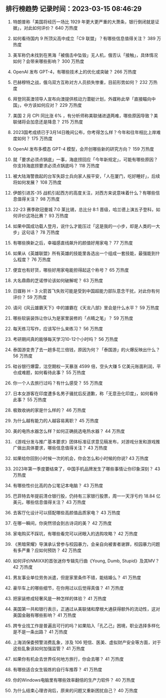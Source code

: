 
## 排行榜趋势 记录时间：2023-03-15 08:46:29
  
  1. 特朗普称「美国将经历一场比 1929 年更大更严重的大萧条，银行倒闭就是证据」，对此如何评价？ 640 万热度
    
  2. 如何看待国内 9 所顶尖高中成立「C9 联盟」？有哪些信息值得关注？ 389 万热度
    
  3. 美军称仍未找到在黑海「被俄击中坠毁」无人机，俄否认「接触」，具体情况如何？会带来哪些影响？ 300 万热度
    
  4. OpenAI 发布 GPT-4，有哪些技术上的优化或突破？ 266 万热度
    
  5. 巴赫穆特之战，俄乌双方互称对方人员损失惨重，目前形势如何？ 232 万热度
    
  6. 拜登同英澳领导人宣布向澳提供核动力潜艇计划，外媒称此举「直接瞄向中国」，中方该如何应对？ 229 万热度
    
  7. 美国 2 月 CPI 同比涨 6% ，有分析师称美联储进退两难，哪些原因导致？美联储将会加息还是降息？ 215 万热度
    
  8. 2023国考成绩已于3月14日晚间公布，你考得怎么样？今年和往年相比上岸难度如何？ 175 万热度
    
  9. OpenAI 发布多模态 GPT-4 模型，会开创哪些新的研究方向？ 159 万热度
    
  10. 就「要求必须点锅底」一事，海底捞回应「今年新规定」，可能有哪些原因？你支持海底捞要求必须点锅底吗？ 118 万热度
    
  11. 被大陆海警救起的台军失踪士兵向家人报平安，「人在厦门，吃好睡好」，后续将如何发展？ 108 万热度
    
  12. 伊朗引进苏-35 战机引起西方的高度关注，对西方来说意味着什么？有哪些信息值得关注？ 98 万热度
    
  13. 22-23 赛季欧冠曼城 7:0 莱比锡，总比分 8:1 晋级，哈兰德上演五子登科，如何评价这场比赛？ 93 万热度
    
  14. 如果中国成功载人登月，说什么才能压过「这是我的一小步，却是人类的一大步」这句话？ 78 万热度
    
  15. 有哪些换新之后，幸福感直线飙升的颜值好用家电？ 77 万热度
    
  16. 如果从《英雄联盟》所有英雄的技能里各选出一个组成一套技能，最强能到什么程度？ 76 万热度
    
  17. 便宜也有好货，哪些好用家电能担得起这个称号？ 65 万热度
    
  18. 大名鼎鼎的芝诺悖论该如何破解呢？ 63 万热度
    
  19. 日媒称 H - 3 火箭首飞失败可能是受到中国超能力部队意念干扰，对此你有何评价？ 59 万热度
    
  20. 请问《风云雄霸天下》中的雄霸在《天龙八部》里会是什么水平？ 59 万热度
    
  21. 哪些软装装饰让你认为是家里装修的「点睛之笔」？ 59 万热度
    
  22. 每天练习写作，应该写什么来练习？ 56 万热度
    
  23. 考研期间真的能够每天学习10-12个小时吗？ 56 万热度
    
  24. 泰国游变贵了去一趟多花三倍钱，原因为何？「泰国游」的火爆反映出什么？ 56 万热度
    
  25. 硅谷银行爆雷，沽空期权一天暴涨 4599 倍，空头大赚 5 亿美元账面利润，平仓成难题，如何看待此事？ 55 万热度
    
  26. 你一个人去旅行过吗？有什么感受？ 55 万热度
    
  27. 日本女游客在印度遭多名男子骚扰后反道歉，称「无意丑化印度」，如何看待此事？ 55 万热度
    
  28. 极致收纳的家是什么样的？ 46 万热度
    
  29. 为什么越有能力的人越容易离职？ 45 万热度
    
  30. 美的电热水器怎么样？如何正确挑选电热水器？ 44 万热度
    
  31. 《游戏分发与推广基本要求》团体标准征求意见稿发布，对游戏分发和游戏推广做出具体要求，哪些信息值得关注？ 43 万热度
    
  32. 如果给你回到小时候一次的机会，你会怎么和小时候的你说? 43 万热度
    
  33. 2023年第一季度要结束了，中国手机品牌发生了哪些事情让你印象深刻？ 43 万热度
    
  34. 有哪些性价比高的办公笔记本电脑？ 43 万热度
    
  35. 巴菲特去年提前清仓银行股，仍持有三家银行股票，周一一天浮亏约 18.84 亿美元，哪些信息值得关注？ 43 万热度
    
  36. 去客厅化设计可以搭配哪些高颜值品质家电？ 43 万热度
    
  37. 在哪一瞬间，你突然领会到古诗词的美？ 42 万热度
    
  38. 家电购买不踩坑，有哪些看完可以闭眼入的选购攻略？ 42 万热度
    
  39. 《黑暗荣耀》导演承认曾参与校园暴力，会亲自向被害者谢罪，校园暴力问题有多严重？应如何预防？ 42 万热度
    
  40. 如何评价NMIXX的首张迷你专辑先行曲《Young, Dumb, Stupid》及其MV？ 42 万热度
    
  41. 男友事业单位劳务派遣，但是家里条件不错，能结婚么？ 41 万热度
    
  42. 豪华车上的哪些细节，在你用过以后觉得真值？ 41 万热度
    
  43. 把家装修成轻奢风是一种怎样的体验？ 41 万热度
    
  44. 美国第一共和银行表示，正通过从美联储和摩根大通获得额外的流动性，这对美国金融有哪些影响？ 41 万热度
    
  45. 跨专业找工作是普遍且可行的吗？如果陷入「孔乙己」困境，职业选择多样化是不是一条出路？ 41 万热度
    
  46. 上海消保委预警消费乱象，涉及 106 短信、医美、虚拟财产安全等方面，对于这些乱象该如何加强监管？ 41 万热度
    
  47. 如果你有机会去世界任何地方旅行，你会去哪？ 41 万热度
    
  48. 有哪些适合女生锻炼的自行车推荐？ 41 万热度
    
  49. 你的Windows电脑里有哪些效率翻倍的生产力软件？ 40 万热度
    
  50. 为什么结束心理咨询后，原来的问题又重新困扰自己？ 40 万热度
    